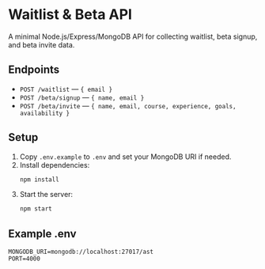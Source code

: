 # Waitlist & Beta API

A minimal Node.js/Express/MongoDB API for collecting waitlist, beta signup, and beta invite data.

## Endpoints

- `POST /waitlist` — `{ email }`
- `POST /beta/signup` — `{ name, email }`
- `POST /beta/invite` — `{ name, email, course, experience, goals, availability }`

## Setup

1. Copy `.env.example` to `.env` and set your MongoDB URI if needed.
2. Install dependencies:
   ```sh
   npm install
   ```
3. Start the server:
   ```sh
   npm start
   ```

## Example .env
```
MONGODB_URI=mongodb://localhost:27017/ast
PORT=4000
```
